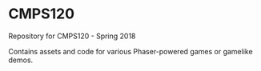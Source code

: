 # CMPS120
Repository for CMPS120 - Spring 2018

Contains assets and code for various Phaser-powered games or gamelike demos.
